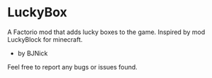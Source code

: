 # LuckyBox
A Factorio mod that adds lucky boxes to the game. Inspired by mod LuckyBlock for minecraft.
- by BJNick

Feel free to report any bugs or issues found.